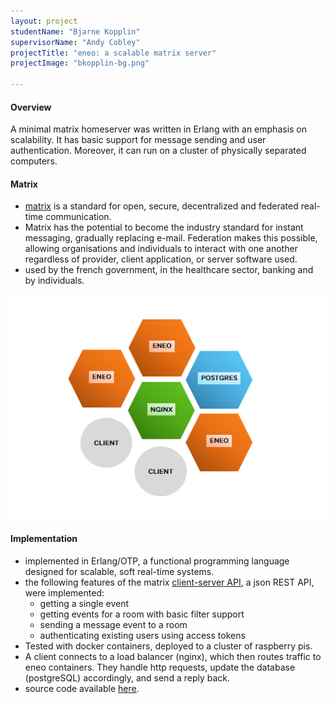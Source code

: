 ```yaml
---
layout: project
studentName: "Bjarne Kopplin"
supervisorName: "Andy Cobley"
projectTitle: "eneo: a scalable matrix server"
projectImage: "bkopplin-bg.png"

---
```

#### Overview
A minimal matrix homeserver was written in Erlang with an emphasis on scalability. It has basic support for message sending and user authentication. Moreover, it can run on a cluster of physically separated computers.

#### Matrix
- [matrix](https://matrix.org) is a standard for open, secure, decentralized and federated real-time communication.
- Matrix has the potential to become the industry standard for instant messaging, gradually replacing e-mail. Federation makes this possible, allowing organisations and individuals to interact with one another regardless of provider, client application, or server software used.
- used by the french government, in the healthcare sector, banking and by individuals.

![eneo cluster](../project_images/bkopplin-bg.png)

#### Implementation
- implemented in Erlang/OTP, a functional programming language designed for scalable, soft real-time systems.
- the following features of the matrix [client-server API](https://matrix.org/docs/spec/client_server/latest), a json REST API, were implemented:
	- getting a single event
	- getting events for a room with basic filter support
	- sending a message event to a room
	- authenticating existing users using access tokens
- Tested with docker containers, deployed to a cluster of raspberry pis.
- A client connects to a load balancer (nginx), which then routes traffic to eneo containers. They handle http requests, update the database (postgreSQL) accordingly, and send a reply back.
- source code available [here](https://github.com/bkopplin/honours).

